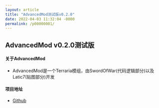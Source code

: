 ```yaml
---
layout: article
title: "AdvancedMod测试版v0.2.0"
date: 2022-04-03 11:32:04 -0000
permalink: /p00000001/ 
---
```


## AdvancedMod v0.2.0测试版
#### 关于AdvancedMod
 + AdvancedMod是一个Terraria模组，由SwordOfWar(代码逻辑部分)以及Latic7(贴图部分)开发

#### 项目地址
 + [Github](https://github.com/Fe2345/AdvancedMod)
